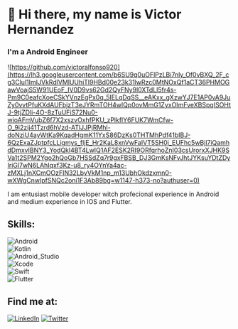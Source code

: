 # 👋 Hi there, my name is Victor Hernandez
### I'm a Android Engineer

![https://github.com/victoralfonso920](https://lh3.googleusercontent.com/b6SU9q0uOFlPzLBi7nly_Of0vBXQ_2F_cg3Clul1ImIJVkRdlVMlUUhiTl9HBd00e23k31lwRzc0MtNOxQf1aCT36PHMOGawVoajS5W91UEoF_IV0D9vs62Gd2QyFNy9l0XTdLl5fr4s-Pm9C0eafcXoeCSkYVnzEgPx0q_5IELqDqSS__eAKxx_gXzwYJ7E1AP0vA9JuZy0vvtPfuKXdAUFbjzT3eJYRmTOH4wlQp0ovMmG1ZyxOImFveXBSpqISOHtJ-9tjZDli-4O-8zTuUFiS72Nu0-wioAFmVubZ6f7X2xszvOxhfPKU_zPlkflY6FUK7WmCfw-O_9i2zij41Tzrd6hVzd-ATlJJPjRMhl-doNziU4ayWtKa9KqadHgmK11YxS86DzKs0THTMhPdf41bIBJ-6QzExaZJptpfcLLigmys_fljE_Hr2KaL8xnVwFaIVT5SH0j_EUFhc5wBjl7iQamhdDmxvIBNY3_YodQkl4BT4LwIQ1AF2ESK2RI9ORfqrhoZnI03csUrorxXJHK9SVa1t2SPM2Ygo2hQoGb7HSSdZq7r9gxFBSB_DJ3GmKsNFvJhtJYKsuYDtZDyIriGl7wN6LAhIqxf3Kz-u8_ry4OYnYa4ac-zMXLj1nXCmOOzFIN32LbvVkM1np_m13UbhOkdzxmn0-wXWgCnwIpfSNQc2oni1F3Ab89bg=w1147-h373-no?authuser=0)

I am entusiast mobile developer witch  profecional experience in Android and medium experience in IOS and Flutter.


## Skills:
![Android](https://img.shields.io/badge/Android-3DDC84?style=for-the-badge&logo=android&logoColor=white&labelColor=101010)</br>
![Kotlin](https://img.shields.io/badge/Kotlin-0095D5?style=for-the-badge&logo=kotlin&logoColor=white&labelColor=101010)</br>
![Android_Studio](https://img.shields.io/badge/Android_Studio-3DDC84?style=for-the-badge&logo=android-studio&logoColor=white&labelColor=101010)</br>
![Xcode](https://img.shields.io/badge/xcode-1575F9?style=for-the-badge&logo=xcode&logoColor=white&labelColor=101010)</br>
![Swift](https://img.shields.io/badge/Swift-FA7343?style=for-the-badge&logo=swift&logoColor=white&labelColor=101010)</br>
![Flutter](https://img.shields.io/badge/Flutter-02569B?style=for-the-badge&logo=Flutter&logoColor=white&labelColor=101010)</br>

## Find me at:
[![LinkedIn](https://img.shields.io/badge/LinkedIn-Victor_Hernandez-0077B5?style=for-the-badge&logo=linkedin&logoColor=white&labelColor=101010)](https://www.linkedin.com/in/victor-alfonso-hernández-siliezar-628a86135)
[![Twitter](https://img.shields.io/badge/Twitter-@victoralfon920-1DA1F2?style=for-the-badge&logo=twitter&logoColor=white&labelColor=101010)](https://twitter.com/victoralfon920)


